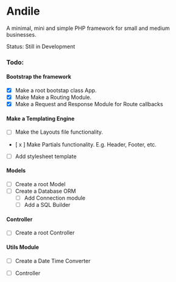# Andile

A minimal, mini and simple PHP framework for small and medium businesses.

Status: Still in Development

### Todo:

#### Bootstrap the framework
 - [x] Make a root bootstap class App.
 - [x] Make Make a Routing Module.
 - [x] Make a Request and Response Module for Route callbacks

#### Make a Templating Engine
 - [ ] Make the Layouts file functionality.
 - [ x ] Make Partials functionality. E.g. Header, Footer, etc.
 - [ ] Add stylesheet template

#### Models
 - [ ] Create a root Model
 - [ ] Create a Database ORM
    - [ ] Add Connection module
    - [ ] Add a SQL Builder

#### Controller
 - [ ] Create a root Controller

#### Utils Module
 - [ ] Create a Date Time Converter
 - [ ] Controller


